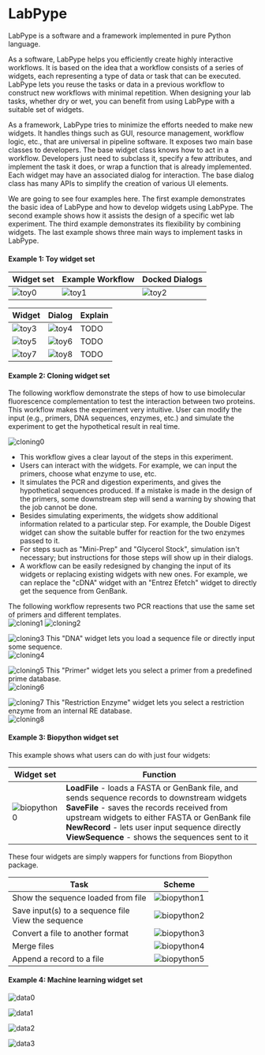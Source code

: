 # LabPype
LabPype is a software and a framework implemented in pure Python language.

As a software, LabPype helps you efficiently create highly interactive workflows. It is based on the idea that a workflow consists of a series of widgets, each representing a type of data or task that can be executed. LabPype lets you reuse the tasks or data in a previous workflow to construct new workflows with minimal repetition. When designing your lab tasks, whether dry or wet, you can benefit from using LabPype with a suitable set of widgets. 

As a framework, LabPype tries to minimize the efforts needed to make new widgets. It handles things such as GUI, resource management, workflow logic, etc., that are universal in pipeline software. It exposes two main base classes to developers. The base widget class knows how to act in a workflow. Developers just need to subclass it, specify a few attributes, and implement the task it does, or wrap a function that is already implemented. Each widget may have an associated dialog for interaction. The base dialog class has many APIs to simplify the creation of various UI elements.

We are going to see four examples here. The first example demonstrates the basic idea of LabPype and how to develop widgets using LabPype. The second example shows how it assists the design of a specific wet lab experiment. The third example demonstrates its flexibility by combining widgets. The last example shows three main ways to implement tasks in LabPype.


#### Example 1: Toy widget set

| Widget set | Example Workflow | Docked Dialogs |
| --- | --- | --- |
| ![toy0](assets/img/toy/0.png) | ![toy1](assets/img/toy/1.png) | ![toy2](assets/img/toy/2.png) |

| Widget | Dialog | Explain |
| --- | --- | --- |
| ![toy3](assets/img/toy/3.png) | ![toy4](assets/img/toy/4.png) | TODO |
| ![toy5](assets/img/toy/5.png) | ![toy6](assets/img/toy/6.png) | TODO |
| ![toy7](assets/img/toy/7.png) | ![toy8](assets/img/toy/8.png) | TODO |


#### Example 2: Cloning widget set
The following workflow demonstrate the steps of how to use bimolecular fluorescence complementation to test the interaction between two proteins. This workflow makes the experiment very intuitive. User can modify the input (e.g., primers, DNA sequences, enzymes, etc.) and simulate the experiment to get the hypothetical result in real time.

![cloning0](assets/img/cloning/0.png)

* This workflow gives a clear layout of the steps in this experiment.
* Users can interact with the widgets. For example, we can input the primers, choose what enzyme to use, etc.
* It simulates the PCR and digestion experiments, and gives the hypothetical sequences produced. If a mistake is made in the design of the primers, some downstream step will send a warning by showing that the job cannot be done.
* Besides simulating experiments, the widgets show additional information related to a particular step. For example, the Double Digest widget can show the suitable buffer for reaction for the two enzymes passed to it.
* For steps such as "Mini-Prep" and "Glycerol Stock", simulation isn't necessary; but instructions for those steps will show up in their dialogs.
* A workflow can be easily redesigned by changing the input of its widgets or replacing existing widgets with new ones. For example, we can replace the "cDNA" widget with an "Entrez Efetch" widget to directly get the sequence from GenBank.

The following workflow represents two PCR reactions that use the same set of primers and different templates.  
![cloning1](assets/img/cloning/1.png)
![cloning2](assets/img/cloning/2.png)

![cloning3](assets/img/cloning/3.png) This "DNA" widget lets you load a sequence file or directly input some sequence.  
![cloning4](assets/img/cloning/4.png)

![cloning5](assets/img/cloning/5.png) This "Primer" widget lets you select a primer from a predefined prime database.  
![cloning6](assets/img/cloning/6.png)

![cloning7](assets/img/cloning/7.png) This "Restriction Enzyme" widget lets you select a restriction enzyme from an internal RE database.  
![cloning8](assets/img/cloning/8.png)


#### Example 3: Biopython widget set
This example shows what users can do with just four widgets:  

| Widget set | Function |
| --- | --- |
| ![biopython0](assets/img/biopython/0.png) | **LoadFile** - loads a FASTA or GenBank file, and sends sequence records to downstream widgets<br>**SaveFile** - saves the records received from upstream widgets to either FASTA or GenBank file<br>**NewRecord** - lets user input sequence directly<br>**ViewSequence** - shows the sequences sent to it |

These four widgets are simply wappers for functions from Biopython package.

| Task | Scheme |
| --- | --- |
| Show the sequence loaded from file | ![biopython1](assets/img/biopython/1.png) |
| Save input(s) to a sequence file<br>View the sequence | ![biopython2](assets/img/biopython/2.png) |
| Convert a file to another format | ![biopython3](assets/img/biopython/3.png) |
| Merge files | ![biopython4](assets/img/biopython/4.png) |
| Append a record to a file | ![biopython5](assets/img/biopython/5.png) |


#### Example 4: Machine learning widget set

![data0](assets/img/data/0.png)

![data1](assets/img/data/1.png)

![data2](assets/img/data/2.png)

![data3](assets/img/data/3.png)
